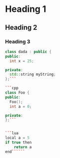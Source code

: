 # Heading 1

## Heading 2

### Heading 3

```cpp
class dada : public {
public:
  int x = 25;

private:
  std::string myString;
};```

```cpp
class Foo {
public:
  Foo();
  int a = 0;

private:
};```


```lua
local a = 5
if true then
    return a
end``````
